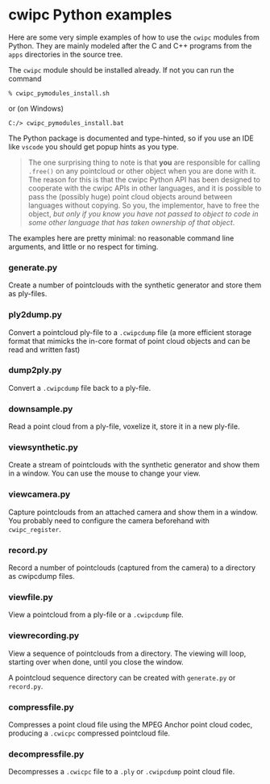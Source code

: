 # cwipc Python examples

Here are some very simple examples of how to use the `cwipc` modules from Python. They are mainly modeled after the C and C++ programs from the `apps` directories in the source tree.

The `cwipc` module should be installed already. If not you can run the command

```
% cwipc_pymodules_install.sh
```

or (on Windows)

```
C:/> cwipc_pymodules_install.bat
```

The Python package is documented and type-hinted, so if you use an IDE like `vscode` you should get popup hints as you type.

> The one surprising thing to note is that **you** are responsible for calling `.free()` on any pointcloud or other object when you are done with it. The reason for this is that the cwipc Python API has been designed to cooperate with the cwipc APIs in other languages, and it is possible to pass the (possibly huge) point cloud objects around between languages without copying. So you, the implementor, have to free the object, _but only if you know you have not passed to object to code in some other language that has taken ownership of that object_.

The examples here are pretty minimal: no reasonable command line arguments, and little or no respect for timing.

### generate.py

Create a number of pointclouds with the synthetic generator and store them as ply-files.

### ply2dump.py

Convert a pointcloud ply-file to a `.cwipcdump` file (a more efficient storage format that mimicks the in-core format of point cloud objects and can be read and written fast)

### dump2ply.py

Convert a `.cwipcdump` file back to a ply-file.

### downsample.py

Read a point cloud from a ply-file, voxelize it, store it in a new ply-file.

### viewsynthetic.py

Create a stream of pointclouds with the synthetic generator and show them in a window. You can use the mouse to change your view.

### viewcamera.py

Capture pointclouds from an attached camera and show them in a window. You probably need to configure the camera beforehand with `cwipc_register`.

### record.py

Record a number of pointclouds (captured from the camera) to a directory as cwipcdump files.

### viewfile.py

View a pointcloud from a ply-file or a `.cwipcdump` file.

### viewrecording.py

View a sequence of pointclouds from a directory. The viewing will loop, starting over when done, until you close the window.

A pointcloud sequence directory can be created with `generate.py` or `record.py`.

### compressfile.py

Compresses a point cloud file using the MPEG Anchor point cloud codec, producing a `.cwicpc` compressed pointcloud file.

### decompressfile.py

Decompresses a `.cwicpc` file to a `.ply` or `.cwipcdump` point cloud file.